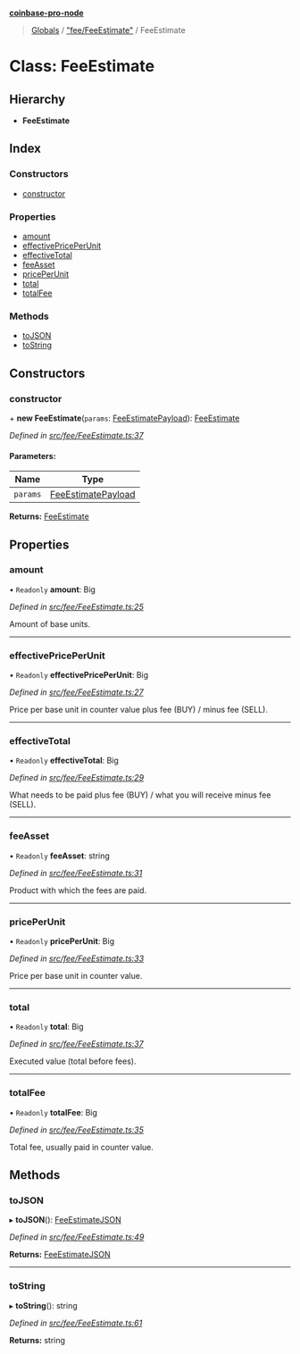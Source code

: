 **[coinbase-pro-node](../README.md)**

> [Globals](../globals.md) / ["fee/FeeEstimate"](../modules/_fee_feeestimate_.md) / FeeEstimate

# Class: FeeEstimate

## Hierarchy

- **FeeEstimate**

## Index

### Constructors

- [constructor](_fee_feeestimate_.feeestimate.md#constructor)

### Properties

- [amount](_fee_feeestimate_.feeestimate.md#amount)
- [effectivePricePerUnit](_fee_feeestimate_.feeestimate.md#effectivepriceperunit)
- [effectiveTotal](_fee_feeestimate_.feeestimate.md#effectivetotal)
- [feeAsset](_fee_feeestimate_.feeestimate.md#feeasset)
- [pricePerUnit](_fee_feeestimate_.feeestimate.md#priceperunit)
- [total](_fee_feeestimate_.feeestimate.md#total)
- [totalFee](_fee_feeestimate_.feeestimate.md#totalfee)

### Methods

- [toJSON](_fee_feeestimate_.feeestimate.md#tojson)
- [toString](_fee_feeestimate_.feeestimate.md#tostring)

## Constructors

### constructor

\+ **new FeeEstimate**(`params`: [FeeEstimatePayload](../interfaces/_fee_feeestimate_.feeestimatepayload.md)): [FeeEstimate](_fee_feeestimate_.feeestimate.md)

_Defined in [src/fee/FeeEstimate.ts:37](https://github.com/bennycode/coinbase-pro-node/blob/ee94ab6/src/fee/FeeEstimate.ts#L37)_

#### Parameters:

| Name     | Type                                                                        |
| -------- | --------------------------------------------------------------------------- |
| `params` | [FeeEstimatePayload](../interfaces/_fee_feeestimate_.feeestimatepayload.md) |

**Returns:** [FeeEstimate](_fee_feeestimate_.feeestimate.md)

## Properties

### amount

• `Readonly` **amount**: Big

_Defined in [src/fee/FeeEstimate.ts:25](https://github.com/bennycode/coinbase-pro-node/blob/ee94ab6/src/fee/FeeEstimate.ts#L25)_

Amount of base units.

---

### effectivePricePerUnit

• `Readonly` **effectivePricePerUnit**: Big

_Defined in [src/fee/FeeEstimate.ts:27](https://github.com/bennycode/coinbase-pro-node/blob/ee94ab6/src/fee/FeeEstimate.ts#L27)_

Price per base unit in counter value plus fee (BUY) / minus fee (SELL).

---

### effectiveTotal

• `Readonly` **effectiveTotal**: Big

_Defined in [src/fee/FeeEstimate.ts:29](https://github.com/bennycode/coinbase-pro-node/blob/ee94ab6/src/fee/FeeEstimate.ts#L29)_

What needs to be paid plus fee (BUY) / what you will receive minus fee (SELL).

---

### feeAsset

• `Readonly` **feeAsset**: string

_Defined in [src/fee/FeeEstimate.ts:31](https://github.com/bennycode/coinbase-pro-node/blob/ee94ab6/src/fee/FeeEstimate.ts#L31)_

Product with which the fees are paid.

---

### pricePerUnit

• `Readonly` **pricePerUnit**: Big

_Defined in [src/fee/FeeEstimate.ts:33](https://github.com/bennycode/coinbase-pro-node/blob/ee94ab6/src/fee/FeeEstimate.ts#L33)_

Price per base unit in counter value.

---

### total

• `Readonly` **total**: Big

_Defined in [src/fee/FeeEstimate.ts:37](https://github.com/bennycode/coinbase-pro-node/blob/ee94ab6/src/fee/FeeEstimate.ts#L37)_

Executed value (total before fees).

---

### totalFee

• `Readonly` **totalFee**: Big

_Defined in [src/fee/FeeEstimate.ts:35](https://github.com/bennycode/coinbase-pro-node/blob/ee94ab6/src/fee/FeeEstimate.ts#L35)_

Total fee, usually paid in counter value.

## Methods

### toJSON

▸ **toJSON**(): [FeeEstimateJSON](../interfaces/_fee_feeestimate_.feeestimatejson.md)

_Defined in [src/fee/FeeEstimate.ts:49](https://github.com/bennycode/coinbase-pro-node/blob/ee94ab6/src/fee/FeeEstimate.ts#L49)_

**Returns:** [FeeEstimateJSON](../interfaces/_fee_feeestimate_.feeestimatejson.md)

---

### toString

▸ **toString**(): string

_Defined in [src/fee/FeeEstimate.ts:61](https://github.com/bennycode/coinbase-pro-node/blob/ee94ab6/src/fee/FeeEstimate.ts#L61)_

**Returns:** string
